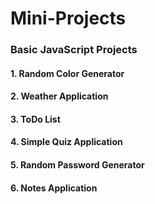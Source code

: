 # Mini-Projects

### Basic JavaScript Projects
#### 1. Random Color Generator
#### 2. Weather Application
#### 3. ToDo List
#### 4. Simple Quiz Application
#### 5. Random Password Generator
#### 6. Notes Application